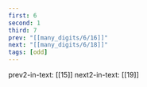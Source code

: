 ```yaml
---
first: 6
second: 1
third: 7
prev: "[[many_digits/6/16]]"
next: "[[many_digits/6/18]]"
tags: [odd]
---
```

prev2-in-text: [[15]]
next2-in-text: [[19]]
